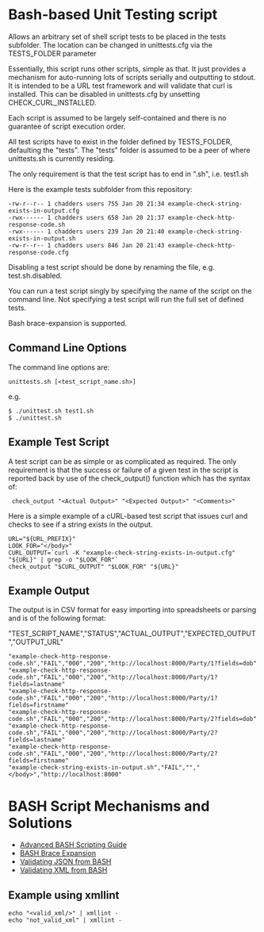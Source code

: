# Bash-based Unit Testing script

Allows an arbitrary set of shell script tests to be placed in the tests subfolder. The location can be changed in unittests.cfg via the TESTS_FOLDER
parameter

Essentially, this script runs other scripts, simple as that. It just provides a mechanism for auto-running lots of scripts serially and outputting to stdout.
It is intended to be a URL test framework and will validate that curl is installed. This can be disabled in unittests.cfg by unsetting CHECK_CURL_INSTALLED.

Each script is assumed to be largely self-contained and there is no guarantee of script execution order.

All test scripts have to exist in the folder defined by TESTS_FOLDER, defaulting the "tests". The "tests" folder is assumed to be a peer of where unittests.sh is currently residing.

The only requirement is that the test script has to end in ".sh", i.e. test1.sh

Here is the example tests subfolder from this repository:

```
-rw-r--r-- 1 chadders users 755 Jan 20 21:34 example-check-string-exists-in-output.cfg
-rwx------ 1 chadders users 658 Jan 20 21:37 example-check-http-response-code.sh
-rwx------ 1 chadders users 239 Jan 20 21:40 example-check-string-exists-in-output.sh
-rw-r--r-- 1 chadders users 846 Jan 20 21:43 example-check-http-response-code.cfg
```

Disabling a test script should be done by renaming the file, e.g. test.sh.disabled.

You can run a test script singly by specifying the name of the script on the command line. Not specifying a test script will run the full set of defined tests.

Bash brace-expansion is supported.

## Command Line Options

The command line options are:
```
unittests.sh [<test_script_name.sh>]
```
e.g.

```
$ ./unittest.sh test1.sh
$ ./unittest.sh
```

## Example Test Script

A test script can be as simple or as complicated as required. The only requirement is that the success or failure of a given test
in the script is reported back by use of the check_output() function which has the syntax of:
```
 check_output "<Actual Output>" "<Expected Output>" "<Comments>"
```

Here is a simple example of a cURL-based test script that issues curl and checks to see if a string exists in the output.
```
URL="${URL_PREFIX}"
LOOK_FOR="</body>"
CURL_OUTPUT=`curl -K "example-check-string-exists-in-output.cfg" "${URL}" | grep -o "$LOOK_FOR"`
check_output "$CURL_OUTPUT" "$LOOK_FOR" "${URL}"
```

## Example Output

The output is in CSV format for easy importing into spreadsheets or parsing and is of the following format:

"TEST_SCRIPT_NAME","STATUS","ACTUAL_OUTPUT","EXPECTED_OUTPUT","OUTPUT_URL"

```
"example-check-http-response-code.sh","FAIL","000","200","http://localhost:8000/Party/1?fields=dob"
"example-check-http-response-code.sh","FAIL","000","200","http://localhost:8000/Party/1?fields=lastname"
"example-check-http-response-code.sh","FAIL","000","200","http://localhost:8000/Party/1?fields=firstname"
"example-check-http-response-code.sh","FAIL","000","200","http://localhost:8000/Party/2?fields=dob"
"example-check-http-response-code.sh","FAIL","000","200","http://localhost:8000/Party/2?fields=lastname"
"example-check-http-response-code.sh","FAIL","000","200","http://localhost:8000/Party/2?fields=firstname"
"example-check-string-exists-in-output.sh","FAIL","","</body>","http://localhost:8000"
```

# BASH Script Mechanisms and Solutions

* [Advanced BASH Scripting Guide](http://www.tldp.org/LDP/abs/html)
* [BASH Brace Expansion](http://wiki.bash-hackers.org/syntax/expansion/brace)
* [Validating JSON from BASH](http://xmodulo.com/validate-json-command-line-linux.html)
* [Validating XML from BASH](https://linux.die.net/man/1/xmllint)

## Example using xmllint

```
echo "<valid_xml/>" | xmllint -
echo "not_valid_xml" | xmllint -
```
